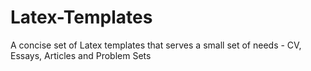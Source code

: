 Latex-Templates
===============

A concise set of Latex templates that serves a small set of needs - CV, Essays, Articles and Problem Sets
